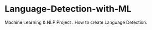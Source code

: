 # Language-Detection-with-ML
Machine Learning &amp; NLP Project . How to create Language Detection.
